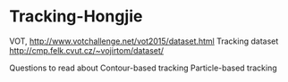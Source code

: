 # Tracking-Hongjie

VOT, 
http://www.votchallenge.net/vot2015/dataset.html
Tracking dataset
http://cmp.felk.cvut.cz/~vojirtom/dataset/

Questions to read about
Contour-based tracking
Particle-based tracking
